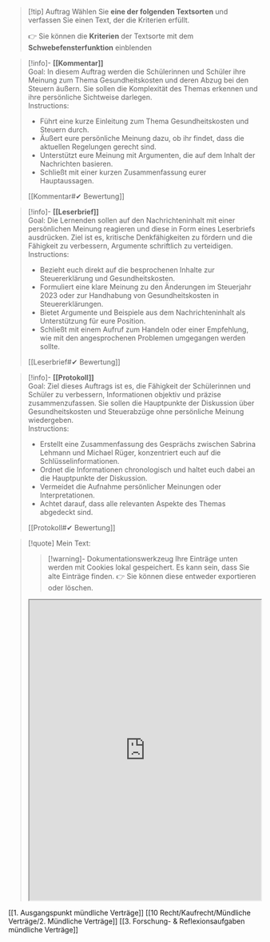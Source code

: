 >[!tip] Auftrag
>Wählen Sie **eine der folgenden Textsorten** und verfassen Sie einen Text, der die Kriterien erfüllt.
>
>👉 Sie können die **Kriterien** der Textsorte mit dem **Schwebefensterfunktion** einblenden

>[!info]- **[[Kommentar]]**  
>Goal: In diesem Auftrag werden die Schülerinnen und Schüler ihre Meinung zum Thema Gesundheitskosten und deren Abzug bei den Steuern äußern. Sie sollen die Komplexität des Themas erkennen und ihre persönliche Sichtweise darlegen.  
>Instructions:  
>- Führt eine kurze Einleitung zum Thema Gesundheitskosten und Steuern durch.  
>- Äußert eure persönliche Meinung dazu, ob ihr findet, dass die aktuellen Regelungen gerecht sind.  
>- Unterstützt eure Meinung mit Argumenten, die auf dem Inhalt der Nachrichten basieren.  
>- Schließt mit einer kurzen Zusammenfassung eurer Hauptaussagen.
>
>[[Kommentar#✔ Bewertung]]

>[!info]- **[[Leserbrief]]**  
>Goal: Die Lernenden sollen auf den Nachrichteninhalt mit einer persönlichen Meinung reagieren und diese in Form eines Leserbriefs ausdrücken. Ziel ist es, kritische Denkfähigkeiten zu fördern und die Fähigkeit zu verbessern, Argumente schriftlich zu verteidigen.  
>Instructions:  
>- Bezieht euch direkt auf die besprochenen Inhalte zur Steuererklärung und Gesundheitskosten.  
>- Formuliert eine klare Meinung zu den Änderungen im Steuerjahr 2023 oder zur Handhabung von Gesundheitskosten in Steuererklärungen.  
>- Bietet Argumente und Beispiele aus dem Nachrichteninhalt als Unterstützung für eure Position.  
>- Schließt mit einem Aufruf zum Handeln oder einer Empfehlung, wie mit den angesprochenen Problemen umgegangen werden sollte.
>
>[[Leserbrief#✔ Bewertung]]

>[!info]- **[[Protokoll]]**  
>Goal: Ziel dieses Auftrags ist es, die Fähigkeit der Schülerinnen und Schüler zu verbessern, Informationen objektiv und präzise zusammenzufassen. Sie sollen die Hauptpunkte der Diskussion über Gesundheitskosten und Steuerabzüge ohne persönliche Meinung wiedergeben.  
>Instructions:  
>- Erstellt eine Zusammenfassung des Gesprächs zwischen Sabrina Lehmann und Michael Rüger, konzentriert euch auf die Schlüsselinformationen.  
>- Ordnet die Informationen chronologisch und haltet euch dabei an die Hauptpunkte der Diskussion.  
>- Vermeidet die Aufnahme persönlicher Meinungen oder Interpretationen.  
>- Achtet darauf, dass alle relevanten Aspekte des Themas abgedeckt sind.
>
>[[Protokoll#✔ Bewertung]]


   >[!quote] Mein Text:
>>[!warning]- Dokumentationswerkzeug 
>Ihre Einträge unten werden mit Cookies lokal gespeichert. Es kann sein, dass Sie alte Einträge finden. 
>👉 Sie können diese entweder exportieren oder löschen.
>
><iframe width="100%" height="600" src="https://app.Lumi.education/run/KWcs8f" allowfullscreen allow="geolocation *; autoplay; encrypted-media"></iframe>

[[1. Ausgangspunkt mündliche Verträge]]
[[10 Recht/Kaufrecht/Mündliche Verträge/2. Mündliche Verträge]]
[[3. Forschung- & Reflexionsaufgaben mündliche Verträge]]
